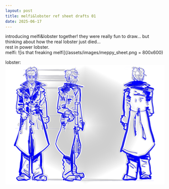 ```yaml
---
layout: post
title: melfi&lobster ref sheet drafts 01
date: 2025-06-17
---
```


introducing melfi&lobster together!  they were really fun to draw... but thinking about how the real lobster just died...  
rest in power lobster.  
melfi:
![is that freaking melfi](/assets/images/meppy_sheet.png = 800x600)

lobster:
![is that freaking lobster](/assets/images/lob_sheet.png)
